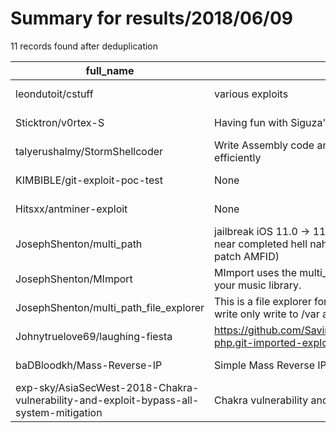 
# Summary for results/2018/06/09
    
11 records found after deduplication

| full_name | description | html_url | matched_list | matched_count | pushed_at | size | stargazers_count | language | forks_count |
|----------------------------------------------------------------------------------------|------------------------------------------------------------------------------------------------------------------------------------------------|-----------------------------------------------------------------------------------------------------------|----------------|-----------------|---------------------------|--------|--------------------|-------------|---------------|
| leondutoit/cstuff | various exploits | https://github.com/leondutoit/cstuff | ['exploit'] | 1 | 2018-06-09 06:49:12+00:00 | 106 | 0 | C | 0 |
| Sticktron/v0rtex-S | Having fun with Siguza's v0rtex kernel exploit | https://github.com/Sticktron/v0rtex-S | ['exploit'] | 1 | 2018-06-09 03:00:07+00:00 | 63947 | 39 | Objective-C | 30 |
| talyerushalmy/StormShellcoder | Write Assembly code and handle the output opcodes easily and efficiently | https://github.com/talyerushalmy/StormShellcoder | ['shellcode'] | 1 | 2018-06-09 15:06:24+00:00 | 56 | 0 | C# | 0 |
| KIMBIBLE/git-exploit-poc-test | None | https://github.com/KIMBIBLE/git-exploit-poc-test | ['exploit'] | 1 | 2018-06-09 16:36:42+00:00 | 0 | 0 | | 0 |
| Hitsxx/antminer-exploit | None | https://github.com/Hitsxx/antminer-exploit | ['exploit'] | 1 | 2018-06-09 00:07:19+00:00 | 66 | 1 | | 3 |
| JosephShenton/multi_path | jailbreak iOS 11.0 -> 11.3.1 using multi_path exploit (no where near completed hell nah it's currently able to escape sandbox and patch AMFID) | https://github.com/JosephShenton/multi_path | ['exploit'] | 1 | 2018-06-09 02:20:51+00:00 | 1 | 1 | | 0 |
| JosephShenton/MImport | MImport uses the multi_path exploit to import music directly into your music library. | https://github.com/JosephShenton/MImport | ['exploit'] | 1 | 2018-06-09 03:37:57+00:00 | 1 | 3 | | 0 |
| JosephShenton/multi_path_file_explorer | This is a file explorer for the multi_path exploit. Currently you can write only write to /var and things inside /var. | https://github.com/JosephShenton/multi_path_file_explorer | ['exploit'] | 1 | 2018-06-09 04:02:09+00:00 | 14 | 3 | | 0 |
| Johnytruelove69/laughing-fiesta | https://github.com/SavingExploitedChildrenOftheFuture/samples-php.git-imported-exploits | https://github.com/Johnytruelove69/laughing-fiesta | ['exploit'] | 1 | 2018-06-09 06:59:43+00:00 | 0 | 1 | | 1 |
| baDBloodkh/Mass-Reverse-IP | Simple Mass Reverse IP | https://github.com/baDBloodkh/Mass-Reverse-IP | ['exploit'] | 1 | 2018-06-09 09:39:10+00:00 | 4 | 2 | Python | 1 |
| exp-sky/AsiaSecWest-2018-Chakra-vulnerability-and-exploit-bypass-all-system-mitigation | Chakra vulnerability and exploit bypass all system mitigation | https://github.com/exp-sky/AsiaSecWest-2018-Chakra-vulnerability-and-exploit-bypass-all-system-mitigation | ['exploit'] | 1 | 2018-06-09 09:27:17+00:00 | 6403 | 84 | | 19 |
